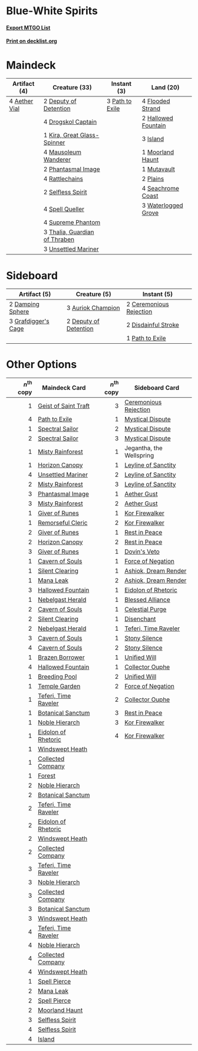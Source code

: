 # Blue-White Spirits

#### [Export MTGO List](../collection/Blue-White%20Spirits/Blue-White%20Spirits.txt)
#### [Print on decklist.org](http://decklist.org/?deckmain=4%09Aether%20Vial%0A2%09Deputy%20of%20Detention%0A4%09Drogskol%20Captain%0A4%09Flooded%20Strand%0A2%09Hallowed%20Fountain%0A3%09Island%0A1%09Kira,%20Great%20Glass-Spinner%0A4%09Mausoleum%20Wanderer%0A1%09Moorland%20Haunt%0A1%09Mutavault%0A3%09Path%20to%20Exile%0A2%09Phantasmal%20Image%0A2%09Plains%0A4%09Rattlechains%0A4%09Seachrome%20Coast%0A2%09Selfless%20Spirit%0A4%09Spell%20Queller%0A4%09Supreme%20Phantom%0A3%09Thalia,%20Guardian%20of%20Thraben%0A3%09Unsettled%20Mariner%0A3%09Waterlogged%20Grove&deckside=3%09Auriok%20Champion%0A2%09Ceremonious%20Rejection%0A2%09Damping%20Sphere%0A2%09Deputy%20of%20Detention%0A2%09Disdainful%20Stroke%0A3%09Grafdigger's%20Cage%0A1%09Path%20to%20Exile)
# Maindeck

|                                     Artifact (4)                                      |                                             Creature (33)                                              |                                       Instant (3)                                        |                                          Land (20)                                           |
|---------------------------------------------------------------------------------------|--------------------------------------------------------------------------------------------------------|------------------------------------------------------------------------------------------|----------------------------------------------------------------------------------------------|
|4 [Aether Vial](http://gatherer.wizards.com/Pages/Card/Details.aspx?multiverseid=48146)|2 [Deputy of Detention](http://gatherer.wizards.com/Pages/Card/Details.aspx?multiverseid=457309)        |3 [Path to Exile](http://gatherer.wizards.com/Pages/Card/Details.aspx?multiverseid=220511)|4 [Flooded Strand](http://gatherer.wizards.com/Pages/Card/Details.aspx?multiverseid=405098)   |
|                                                                                       |4 [Drogskol Captain](http://gatherer.wizards.com/Pages/Card/Details.aspx?multiverseid=244773)           |                                                                                          |2 [Hallowed Fountain](http://gatherer.wizards.com/Pages/Card/Details.aspx?multiverseid=97071) |
|                                                                                       |1 [Kira, Great Glass-Spinner](http://gatherer.wizards.com/Pages/Card/Details.aspx?multiverseid=74445)   |                                                                                          |3 [Island](http://gatherer.wizards.com/Pages/Card/Details.aspx?multiverseid=439857)           |
|                                                                                       |4 [Mausoleum Wanderer](http://gatherer.wizards.com/Pages/Card/Details.aspx?multiverseid=414364)         |                                                                                          |1 [Moorland Haunt](http://gatherer.wizards.com/Pages/Card/Details.aspx?multiverseid=233239)   |
|                                                                                       |2 [Phantasmal Image](http://gatherer.wizards.com/Pages/Card/Details.aspx?multiverseid=220099)           |                                                                                          |1 [Mutavault](http://gatherer.wizards.com/Pages/Card/Details.aspx?multiverseid=370733)        |
|                                                                                       |4 [Rattlechains](http://gatherer.wizards.com/Pages/Card/Details.aspx?multiverseid=409824)               |                                                                                          |2 [Plains](http://gatherer.wizards.com/Pages/Card/Details.aspx?multiverseid=439856)           |
|                                                                                       |2 [Selfless Spirit](http://gatherer.wizards.com/Pages/Card/Details.aspx?multiverseid=414332)            |                                                                                          |4 [Seachrome Coast](http://gatherer.wizards.com/Pages/Card/Details.aspx?multiverseid=209399)  |
|                                                                                       |4 [Spell Queller](http://gatherer.wizards.com/Pages/Card/Details.aspx?multiverseid=414494)              |                                                                                          |3 [Waterlogged Grove](http://gatherer.wizards.com/Pages/Card/Details.aspx?multiverseid=464198)|
|                                                                                       |4 [Supreme Phantom](http://gatherer.wizards.com/Pages/Card/Details.aspx?multiverseid=447212)            |                                                                                          |                                                                                              |
|                                                                                       |3 [Thalia, Guardian of Thraben](http://gatherer.wizards.com/Pages/Card/Details.aspx?multiverseid=442025)|                                                                                          |                                                                                              |
|                                                                                       |3 [Unsettled Mariner](http://gatherer.wizards.com/Pages/Card/Details.aspx?multiverseid=464165)          |                                                                                          |                                                                                              |


# Sideboard

|                                         Artifact (5)                                         |                                          Creature (5)                                          |                                           Instant (5)                                            |
|----------------------------------------------------------------------------------------------|------------------------------------------------------------------------------------------------|--------------------------------------------------------------------------------------------------|
|2 [Damping Sphere](http://gatherer.wizards.com/Pages/Card/Details.aspx?multiverseid=443101)   |3 [Auriok Champion](http://gatherer.wizards.com/Pages/Card/Details.aspx?multiverseid=72921)     |2 [Ceremonious Rejection](http://gatherer.wizards.com/Pages/Card/Details.aspx?multiverseid=417613)|
|3 [Grafdigger's Cage](http://gatherer.wizards.com/Pages/Card/Details.aspx?multiverseid=278452)|2 [Deputy of Detention](http://gatherer.wizards.com/Pages/Card/Details.aspx?multiverseid=457309)|2 [Disdainful Stroke](http://gatherer.wizards.com/Pages/Card/Details.aspx?multiverseid=420705)    |
|                                                                                              |                                                                                                |1 [Path to Exile](http://gatherer.wizards.com/Pages/Card/Details.aspx?multiverseid=220511)        |


# Other Options

|*n*<sup>th</sup> copy|                                         Maindeck Card                                         |*n*<sup>th</sup> copy|                                         Sideboard Card                                         |
|--------------------:|-----------------------------------------------------------------------------------------------|--------------------:|------------------------------------------------------------------------------------------------|
|                    1|[Geist of Saint Traft](http://gatherer.wizards.com/Pages/Card/Details.aspx?multiverseid=409577)|                    3|[Ceremonious Rejection](http://gatherer.wizards.com/Pages/Card/Details.aspx?multiverseid=417613)|
|                    4|[Path to Exile](http://gatherer.wizards.com/Pages/Card/Details.aspx?multiverseid=220511)       |                    1|[Mystical Dispute](http://gatherer.wizards.com/Pages/Card/Details.aspx?multiverseid=473020)     |
|                    1|[Spectral Sailor](http://gatherer.wizards.com/Pages/Card/Details.aspx?multiverseid=466830)     |                    2|[Mystical Dispute](http://gatherer.wizards.com/Pages/Card/Details.aspx?multiverseid=473020)     |
|                    2|[Spectral Sailor](http://gatherer.wizards.com/Pages/Card/Details.aspx?multiverseid=466830)     |                    3|[Mystical Dispute](http://gatherer.wizards.com/Pages/Card/Details.aspx?multiverseid=473020)     |
|                    1|[Misty Rainforest](http://gatherer.wizards.com/Pages/Card/Details.aspx?multiverseid=405102)    |                    1|Jegantha, the Wellspring                                                                        |
|                    1|[Horizon Canopy](http://gatherer.wizards.com/Pages/Card/Details.aspx?multiverseid=409571)      |                    1|[Leyline of Sanctity](http://gatherer.wizards.com/Pages/Card/Details.aspx?multiverseid=204993)  |
|                    4|[Unsettled Mariner](http://gatherer.wizards.com/Pages/Card/Details.aspx?multiverseid=464165)   |                    2|[Leyline of Sanctity](http://gatherer.wizards.com/Pages/Card/Details.aspx?multiverseid=204993)  |
|                    2|[Misty Rainforest](http://gatherer.wizards.com/Pages/Card/Details.aspx?multiverseid=405102)    |                    3|[Leyline of Sanctity](http://gatherer.wizards.com/Pages/Card/Details.aspx?multiverseid=204993)  |
|                    3|[Phantasmal Image](http://gatherer.wizards.com/Pages/Card/Details.aspx?multiverseid=220099)    |                    1|[Aether Gust](http://gatherer.wizards.com/Pages/Card/Details.aspx?multiverseid=466796)          |
|                    3|[Misty Rainforest](http://gatherer.wizards.com/Pages/Card/Details.aspx?multiverseid=405102)    |                    2|[Aether Gust](http://gatherer.wizards.com/Pages/Card/Details.aspx?multiverseid=466796)          |
|                    1|[Giver of Runes](http://gatherer.wizards.com/Pages/Card/Details.aspx?multiverseid=463962)      |                    1|[Kor Firewalker](http://gatherer.wizards.com/Pages/Card/Details.aspx?multiverseid=442010)       |
|                    1|[Remorseful Cleric](http://gatherer.wizards.com/Pages/Card/Details.aspx?multiverseid=447169)   |                    2|[Kor Firewalker](http://gatherer.wizards.com/Pages/Card/Details.aspx?multiverseid=442010)       |
|                    2|[Giver of Runes](http://gatherer.wizards.com/Pages/Card/Details.aspx?multiverseid=463962)      |                    1|[Rest in Peace](http://gatherer.wizards.com/Pages/Card/Details.aspx?multiverseid=442021)        |
|                    2|[Horizon Canopy](http://gatherer.wizards.com/Pages/Card/Details.aspx?multiverseid=409571)      |                    2|[Rest in Peace](http://gatherer.wizards.com/Pages/Card/Details.aspx?multiverseid=442021)        |
|                    3|[Giver of Runes](http://gatherer.wizards.com/Pages/Card/Details.aspx?multiverseid=463962)      |                    1|[Dovin's Veto](http://gatherer.wizards.com/Pages/Card/Details.aspx?multiverseid=461120)         |
|                    1|[Cavern of Souls](http://gatherer.wizards.com/Pages/Card/Details.aspx?multiverseid=278058)     |                    1|[Force of Negation](http://gatherer.wizards.com/Pages/Card/Details.aspx?multiverseid=464001)    |
|                    1|[Silent Clearing](http://gatherer.wizards.com/Pages/Card/Details.aspx?multiverseid=464195)     |                    1|[Ashiok, Dream Render](http://gatherer.wizards.com/Pages/Card/Details.aspx?multiverseid=461155) |
|                    1|[Mana Leak](http://gatherer.wizards.com/Pages/Card/Details.aspx?multiverseid=45242)            |                    2|[Ashiok, Dream Render](http://gatherer.wizards.com/Pages/Card/Details.aspx?multiverseid=461155) |
|                    3|[Hallowed Fountain](http://gatherer.wizards.com/Pages/Card/Details.aspx?multiverseid=97071)    |                    1|[Eidolon of Rhetoric](http://gatherer.wizards.com/Pages/Card/Details.aspx?multiverseid=380409)  |
|                    1|[Nebelgast Herald](http://gatherer.wizards.com/Pages/Card/Details.aspx?multiverseid=414366)    |                    1|[Blessed Alliance](http://gatherer.wizards.com/Pages/Card/Details.aspx?multiverseid=414302)     |
|                    2|[Cavern of Souls](http://gatherer.wizards.com/Pages/Card/Details.aspx?multiverseid=278058)     |                    1|[Celestial Purge](http://gatherer.wizards.com/Pages/Card/Details.aspx?multiverseid=183055)      |
|                    2|[Silent Clearing](http://gatherer.wizards.com/Pages/Card/Details.aspx?multiverseid=464195)     |                    1|[Disenchant](http://gatherer.wizards.com/Pages/Card/Details.aspx?multiverseid=847)              |
|                    2|[Nebelgast Herald](http://gatherer.wizards.com/Pages/Card/Details.aspx?multiverseid=414366)    |                    1|[Teferi, Time Raveler](http://gatherer.wizards.com/Pages/Card/Details.aspx?multiverseid=461148) |
|                    3|[Cavern of Souls](http://gatherer.wizards.com/Pages/Card/Details.aspx?multiverseid=278058)     |                    1|[Stony Silence](http://gatherer.wizards.com/Pages/Card/Details.aspx?multiverseid=247425)        |
|                    4|[Cavern of Souls](http://gatherer.wizards.com/Pages/Card/Details.aspx?multiverseid=278058)     |                    2|[Stony Silence](http://gatherer.wizards.com/Pages/Card/Details.aspx?multiverseid=247425)        |
|                    1|[Brazen Borrower](http://gatherer.wizards.com/Pages/Card/Details.aspx?multiverseid=473001)     |                    1|[Unified Will](http://gatherer.wizards.com/Pages/Card/Details.aspx?multiverseid=193456)         |
|                    4|[Hallowed Fountain](http://gatherer.wizards.com/Pages/Card/Details.aspx?multiverseid=97071)    |                    1|[Collector Ouphe](http://gatherer.wizards.com/Pages/Card/Details.aspx?multiverseid=464107)      |
|                    1|[Breeding Pool](http://gatherer.wizards.com/Pages/Card/Details.aspx?multiverseid=97088)        |                    2|[Unified Will](http://gatherer.wizards.com/Pages/Card/Details.aspx?multiverseid=193456)         |
|                    1|[Temple Garden](http://gatherer.wizards.com/Pages/Card/Details.aspx?multiverseid=405112)       |                    2|[Force of Negation](http://gatherer.wizards.com/Pages/Card/Details.aspx?multiverseid=464001)    |
|                    1|[Teferi, Time Raveler](http://gatherer.wizards.com/Pages/Card/Details.aspx?multiverseid=461148)|                    2|[Collector Ouphe](http://gatherer.wizards.com/Pages/Card/Details.aspx?multiverseid=464107)      |
|                    1|[Botanical Sanctum](http://gatherer.wizards.com/Pages/Card/Details.aspx?multiverseid=417817)   |                    3|[Rest in Peace](http://gatherer.wizards.com/Pages/Card/Details.aspx?multiverseid=442021)        |
|                    1|[Noble Hierarch](http://gatherer.wizards.com/Pages/Card/Details.aspx?multiverseid=179434)      |                    3|[Kor Firewalker](http://gatherer.wizards.com/Pages/Card/Details.aspx?multiverseid=442010)       |
|                    1|[Eidolon of Rhetoric](http://gatherer.wizards.com/Pages/Card/Details.aspx?multiverseid=380409) |                    4|[Kor Firewalker](http://gatherer.wizards.com/Pages/Card/Details.aspx?multiverseid=442010)       |
|                    1|[Windswept Heath](http://gatherer.wizards.com/Pages/Card/Details.aspx?multiverseid=405115)     |                     |                                                                                                |
|                    1|[Collected Company](http://gatherer.wizards.com/Pages/Card/Details.aspx?multiverseid=394519)   |                     |                                                                                                |
|                    1|[Forest](http://gatherer.wizards.com/Pages/Card/Details.aspx?multiverseid=439860)              |                     |                                                                                                |
|                    2|[Noble Hierarch](http://gatherer.wizards.com/Pages/Card/Details.aspx?multiverseid=179434)      |                     |                                                                                                |
|                    2|[Botanical Sanctum](http://gatherer.wizards.com/Pages/Card/Details.aspx?multiverseid=417817)   |                     |                                                                                                |
|                    2|[Teferi, Time Raveler](http://gatherer.wizards.com/Pages/Card/Details.aspx?multiverseid=461148)|                     |                                                                                                |
|                    2|[Eidolon of Rhetoric](http://gatherer.wizards.com/Pages/Card/Details.aspx?multiverseid=380409) |                     |                                                                                                |
|                    2|[Windswept Heath](http://gatherer.wizards.com/Pages/Card/Details.aspx?multiverseid=405115)     |                     |                                                                                                |
|                    2|[Collected Company](http://gatherer.wizards.com/Pages/Card/Details.aspx?multiverseid=394519)   |                     |                                                                                                |
|                    3|[Teferi, Time Raveler](http://gatherer.wizards.com/Pages/Card/Details.aspx?multiverseid=461148)|                     |                                                                                                |
|                    3|[Noble Hierarch](http://gatherer.wizards.com/Pages/Card/Details.aspx?multiverseid=179434)      |                     |                                                                                                |
|                    3|[Collected Company](http://gatherer.wizards.com/Pages/Card/Details.aspx?multiverseid=394519)   |                     |                                                                                                |
|                    3|[Botanical Sanctum](http://gatherer.wizards.com/Pages/Card/Details.aspx?multiverseid=417817)   |                     |                                                                                                |
|                    3|[Windswept Heath](http://gatherer.wizards.com/Pages/Card/Details.aspx?multiverseid=405115)     |                     |                                                                                                |
|                    4|[Teferi, Time Raveler](http://gatherer.wizards.com/Pages/Card/Details.aspx?multiverseid=461148)|                     |                                                                                                |
|                    4|[Noble Hierarch](http://gatherer.wizards.com/Pages/Card/Details.aspx?multiverseid=179434)      |                     |                                                                                                |
|                    4|[Collected Company](http://gatherer.wizards.com/Pages/Card/Details.aspx?multiverseid=394519)   |                     |                                                                                                |
|                    4|[Windswept Heath](http://gatherer.wizards.com/Pages/Card/Details.aspx?multiverseid=405115)     |                     |                                                                                                |
|                    1|[Spell Pierce](http://gatherer.wizards.com/Pages/Card/Details.aspx?multiverseid=425876)        |                     |                                                                                                |
|                    2|[Mana Leak](http://gatherer.wizards.com/Pages/Card/Details.aspx?multiverseid=45242)            |                     |                                                                                                |
|                    2|[Spell Pierce](http://gatherer.wizards.com/Pages/Card/Details.aspx?multiverseid=425876)        |                     |                                                                                                |
|                    2|[Moorland Haunt](http://gatherer.wizards.com/Pages/Card/Details.aspx?multiverseid=233239)      |                     |                                                                                                |
|                    3|[Selfless Spirit](http://gatherer.wizards.com/Pages/Card/Details.aspx?multiverseid=414332)     |                     |                                                                                                |
|                    4|[Selfless Spirit](http://gatherer.wizards.com/Pages/Card/Details.aspx?multiverseid=414332)     |                     |                                                                                                |
|                    4|[Island](http://gatherer.wizards.com/Pages/Card/Details.aspx?multiverseid=439857)              |                     |                                                                                                |

